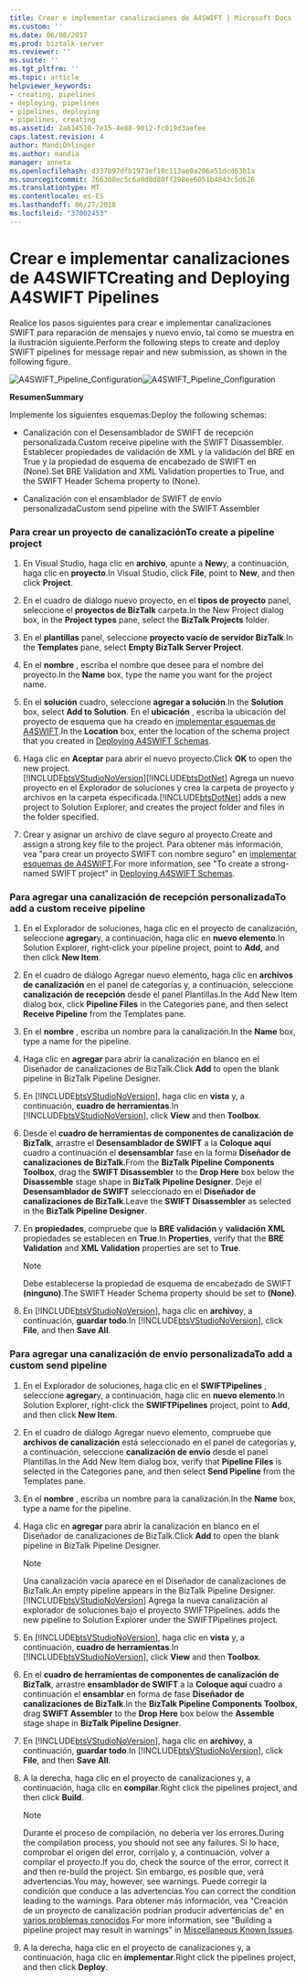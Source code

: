 ```yaml
---
title: Crear e implementar canalizaciones de A4SWIFT | Microsoft Docs
ms.custom: ''
ms.date: 06/08/2017
ms.prod: biztalk-server
ms.reviewer: ''
ms.suite: ''
ms.tgt_pltfrm: ''
ms.topic: article
helpviewer_keywords:
- creating, pipelines
- deploying, pipelines
- pipelines, deploying
- pipelines, creating
ms.assetid: 2a614510-7e15-4e88-9012-fc019d3aefee
caps.latest.revision: 4
author: MandiOhlinger
ms.author: mandia
manager: anneta
ms.openlocfilehash: d337b97dfb1973ef10c113ae0a206a51dcd63b1a
ms.sourcegitcommit: 266308ec5c6a9d8d80ff298ee6051b4843c5d626
ms.translationtype: MT
ms.contentlocale: es-ES
ms.lasthandoff: 06/27/2018
ms.locfileid: "37002453"
---
```

# <a name="creating-and-deploying-a4swift-pipelines"></a><span data-ttu-id="4589f-102">Crear e implementar canalizaciones de A4SWIFT</span><span class="sxs-lookup"><span data-stu-id="4589f-102">Creating and Deploying A4SWIFT Pipelines</span></span>
<span data-ttu-id="4589f-103">Realice los pasos siguientes para crear e implementar canalizaciones SWIFT para reparación de mensajes y nuevo envío, tal como se muestra en la ilustración siguiente.</span><span class="sxs-lookup"><span data-stu-id="4589f-103">Perform the following steps to create and deploy SWIFT pipelines for message repair and new submission, as shown in the following figure.</span></span>  

 <span data-ttu-id="4589f-104">![](../../adapters-and-accelerators/accelerator-swift/media/a4swift-pipeline-configuration.gif "A4SWIFT_Pipeline_Configuration")</span><span class="sxs-lookup"><span data-stu-id="4589f-104">![](../../adapters-and-accelerators/accelerator-swift/media/a4swift-pipeline-configuration.gif "A4SWIFT_Pipeline_Configuration")</span></span>  

 <span data-ttu-id="4589f-105">**Resumen**</span><span class="sxs-lookup"><span data-stu-id="4589f-105">**Summary**</span></span>  

 <span data-ttu-id="4589f-106">Implemente los siguientes esquemas:</span><span class="sxs-lookup"><span data-stu-id="4589f-106">Deploy the following schemas:</span></span>  

-   <span data-ttu-id="4589f-107">Canalización con el Desensamblador de SWIFT de recepción personalizada.</span><span class="sxs-lookup"><span data-stu-id="4589f-107">Custom receive pipeline with the SWIFT Disassembler.</span></span> <span data-ttu-id="4589f-108">Establecer propiedades de validación de XML y la validación del BRE en True y la propiedad de esquema de encabezado de SWIFT en (None).</span><span class="sxs-lookup"><span data-stu-id="4589f-108">Set BRE Validation and XML Validation properties to True, and the SWIFT Header Schema property to (None).</span></span>  

-   <span data-ttu-id="4589f-109">Canalización con el ensamblador de SWIFT de envío personalizada</span><span class="sxs-lookup"><span data-stu-id="4589f-109">Custom send pipeline with the SWIFT Assembler</span></span>  

### <a name="to-create-a-pipeline-project"></a><span data-ttu-id="4589f-110">Para crear un proyecto de canalización</span><span class="sxs-lookup"><span data-stu-id="4589f-110">To create a pipeline project</span></span>  

1. <span data-ttu-id="4589f-111">En Visual Studio, haga clic en **archivo**, apunte a **New**y, a continuación, haga clic en **proyecto**.</span><span class="sxs-lookup"><span data-stu-id="4589f-111">In Visual Studio, click **File**, point to **New**, and then click **Project**.</span></span>  

2. <span data-ttu-id="4589f-112">En el cuadro de diálogo nuevo proyecto, en el **tipos de proyecto** panel, seleccione el **proyectos de BizTalk** carpeta.</span><span class="sxs-lookup"><span data-stu-id="4589f-112">In the New Project dialog box, in the **Project types** pane, select the **BizTalk Projects** folder.</span></span>  

3. <span data-ttu-id="4589f-113">En el **plantillas** panel, seleccione **proyecto vacío de servidor BizTalk**.</span><span class="sxs-lookup"><span data-stu-id="4589f-113">In the **Templates** pane, select **Empty BizTalk Server Project**.</span></span>  

4. <span data-ttu-id="4589f-114">En el **nombre** , escriba el nombre que desee para el nombre del proyecto.</span><span class="sxs-lookup"><span data-stu-id="4589f-114">In the **Name** box, type the name you want for the project name.</span></span>  

5. <span data-ttu-id="4589f-115">En el **solución** cuadro, seleccione **agregar a solución**.</span><span class="sxs-lookup"><span data-stu-id="4589f-115">In the **Solution** box, select **Add to Solution**.</span></span> <span data-ttu-id="4589f-116">En el **ubicación** , escriba la ubicación del proyecto de esquema que ha creado en [implementar esquemas de A4SWIFT](../../adapters-and-accelerators/accelerator-swift/deploying-a4swift-schemas.md).</span><span class="sxs-lookup"><span data-stu-id="4589f-116">In the **Location** box, enter the location of the schema project that you created in [Deploying A4SWIFT Schemas](../../adapters-and-accelerators/accelerator-swift/deploying-a4swift-schemas.md).</span></span>  

6. <span data-ttu-id="4589f-117">Haga clic en **Aceptar** para abrir el nuevo proyecto.</span><span class="sxs-lookup"><span data-stu-id="4589f-117">Click **OK** to open the new project.</span></span>  
   [!INCLUDE[btsVStudioNoVersion](../../includes/btsvstudionoversion-md.md)]<span data-ttu-id="4589f-118">[!INCLUDE[btsDotNet](../../includes/btsdotnet-md.md)] Agrega un nuevo proyecto en el Explorador de soluciones y crea la carpeta de proyecto y archivos en la carpeta especificada.</span><span class="sxs-lookup"><span data-stu-id="4589f-118">[!INCLUDE[btsDotNet](../../includes/btsdotnet-md.md)] adds a new project to Solution Explorer, and creates the project folder and files in the folder specified.</span></span>  

7. <span data-ttu-id="4589f-119">Crear y asignar un archivo de clave seguro al proyecto.</span><span class="sxs-lookup"><span data-stu-id="4589f-119">Create and assign a strong key file to the project.</span></span> <span data-ttu-id="4589f-120">Para obtener más información, vea "para crear un proyecto SWIFT con nombre seguro" en [implementar esquemas de A4SWIFT](../../adapters-and-accelerators/accelerator-swift/deploying-a4swift-schemas.md).</span><span class="sxs-lookup"><span data-stu-id="4589f-120">For more information, see "To create a strong-named SWIFT project" in [Deploying A4SWIFT Schemas](../../adapters-and-accelerators/accelerator-swift/deploying-a4swift-schemas.md).</span></span>  

### <a name="to-add-a-custom-receive-pipeline"></a><span data-ttu-id="4589f-121">Para agregar una canalización de recepción personalizada</span><span class="sxs-lookup"><span data-stu-id="4589f-121">To add a custom receive pipeline</span></span>  

1. <span data-ttu-id="4589f-122">En el Explorador de soluciones, haga clic en el proyecto de canalización, seleccione **agregar**y, a continuación, haga clic en **nuevo elemento**.</span><span class="sxs-lookup"><span data-stu-id="4589f-122">In Solution Explorer, right-click your pipeline project, point to **Add**, and then click **New Item**.</span></span>  

2. <span data-ttu-id="4589f-123">En el cuadro de diálogo Agregar nuevo elemento, haga clic en **archivos de canalización** en el panel de categorías y, a continuación, seleccione **canalización de recepción** desde el panel Plantillas.</span><span class="sxs-lookup"><span data-stu-id="4589f-123">In the Add New Item dialog box, click **Pipeline Files** in the Categories pane, and then select **Receive Pipeline** from the Templates pane.</span></span>  

3. <span data-ttu-id="4589f-124">En el **nombre** , escriba un nombre para la canalización.</span><span class="sxs-lookup"><span data-stu-id="4589f-124">In the **Name** box, type a name for the pipeline.</span></span>  

4. <span data-ttu-id="4589f-125">Haga clic en **agregar** para abrir la canalización en blanco en el Diseñador de canalizaciones de BizTalk.</span><span class="sxs-lookup"><span data-stu-id="4589f-125">Click **Add** to open the blank pipeline in BizTalk Pipeline Designer.</span></span>  

5. <span data-ttu-id="4589f-126">En [!INCLUDE[btsVStudioNoVersion](../../includes/btsvstudionoversion-md.md)], haga clic en **vista** y, a continuación, **cuadro de herramientas**.</span><span class="sxs-lookup"><span data-stu-id="4589f-126">In [!INCLUDE[btsVStudioNoVersion](../../includes/btsvstudionoversion-md.md)], click **View** and then **Toolbox**.</span></span>  

6. <span data-ttu-id="4589f-127">Desde el **cuadro de herramientas de componentes de canalización de BizTalk**, arrastre el **Desensamblador de SWIFT** a la **Coloque aquí** cuadro a continuación el **desensamblar** fase en la forma **Diseñador de canalizaciones de BizTalk**.</span><span class="sxs-lookup"><span data-stu-id="4589f-127">From the **BizTalk Pipeline Components Toolbox**, drag the **SWIFT Disassembler** to the **Drop Here** box below the **Disassemble** stage shape in **BizTalk Pipeline Designer**.</span></span> <span data-ttu-id="4589f-128">Deje el **Desensamblador de SWIFT** seleccionado en el **Diseñador de canalizaciones de BizTalk**.</span><span class="sxs-lookup"><span data-stu-id="4589f-128">Leave the **SWIFT Disassembler** as selected in the **BizTalk Pipeline Designer**.</span></span>  

7. <span data-ttu-id="4589f-129">En **propiedades**, compruebe que la **BRE validación** y **validación XML** propiedades se establecen en **True**.</span><span class="sxs-lookup"><span data-stu-id="4589f-129">In **Properties**, verify that the **BRE Validation** and **XML Validation** properties are set to **True**.</span></span>  

   > [!NOTE]
   >  <span data-ttu-id="4589f-130">Debe establecerse la propiedad de esquema de encabezado de SWIFT **(ninguno)**.</span><span class="sxs-lookup"><span data-stu-id="4589f-130">The SWIFT Header Schema property should be set to **(None)**.</span></span>  

8. <span data-ttu-id="4589f-131">En [!INCLUDE[btsVStudioNoVersion](../../includes/btsvstudionoversion-md.md)], haga clic en **archivo**y, a continuación, **guardar todo**.</span><span class="sxs-lookup"><span data-stu-id="4589f-131">In [!INCLUDE[btsVStudioNoVersion](../../includes/btsvstudionoversion-md.md)], click **File**, and then **Save All**.</span></span>  

### <a name="to-add-a-custom-send-pipeline"></a><span data-ttu-id="4589f-132">Para agregar una canalización de envío personalizada</span><span class="sxs-lookup"><span data-stu-id="4589f-132">To add a custom send pipeline</span></span>  

1. <span data-ttu-id="4589f-133">En el Explorador de soluciones, haga clic en el **SWIFTPipelines** , seleccione **agregar**y, a continuación, haga clic en **nuevo elemento**.</span><span class="sxs-lookup"><span data-stu-id="4589f-133">In Solution Explorer, right-click the **SWIFTPipelines** project, point to **Add**, and then click **New Item**.</span></span>  

2. <span data-ttu-id="4589f-134">En el cuadro de diálogo Agregar nuevo elemento, compruebe que **archivos de canalización** está seleccionado en el panel de categorías y, a continuación, seleccione **canalización de envío** desde el panel Plantillas.</span><span class="sxs-lookup"><span data-stu-id="4589f-134">In the Add New Item dialog box, verify that **Pipeline Files** is selected in the Categories pane, and then select **Send Pipeline** from the Templates pane.</span></span>  

3. <span data-ttu-id="4589f-135">En el **nombre** , escriba un nombre para la canalización.</span><span class="sxs-lookup"><span data-stu-id="4589f-135">In the **Name** box, type a name for the pipeline.</span></span>  

4. <span data-ttu-id="4589f-136">Haga clic en **agregar** para abrir la canalización en blanco en el Diseñador de canalizaciones de BizTalk.</span><span class="sxs-lookup"><span data-stu-id="4589f-136">Click **Add** to open the blank pipeline in BizTalk Pipeline Designer.</span></span>  

   > [!NOTE]
   >  <span data-ttu-id="4589f-137">Una canalización vacía aparece en el Diseñador de canalizaciones de BizTalk.</span><span class="sxs-lookup"><span data-stu-id="4589f-137">An empty pipeline appears in the BizTalk Pipeline Designer.</span></span> [!INCLUDE[btsVStudioNoVersion](../../includes/btsvstudionoversion-md.md)]<span data-ttu-id="4589f-138"> Agrega la nueva canalización al explorador de soluciones bajo el proyecto SWIFTPipelines.</span><span class="sxs-lookup"><span data-stu-id="4589f-138"> adds the new pipeline to Solution Explorer under the SWIFTPipelines project.</span></span>  

5. <span data-ttu-id="4589f-139">En [!INCLUDE[btsVStudioNoVersion](../../includes/btsvstudionoversion-md.md)], haga clic en **vista** y, a continuación, **cuadro de herramientas**.</span><span class="sxs-lookup"><span data-stu-id="4589f-139">In [!INCLUDE[btsVStudioNoVersion](../../includes/btsvstudionoversion-md.md)], click **View** and then **Toolbox**.</span></span>  

6. <span data-ttu-id="4589f-140">En el **cuadro de herramientas de componentes de canalización de BizTalk**, arrastre **ensamblador de SWIFT** a la **Coloque aquí** cuadro a continuación el **ensamblar** en forma de fase **Diseñador de canalizaciones de BizTalk**.</span><span class="sxs-lookup"><span data-stu-id="4589f-140">In the **BizTalk Pipeline Components Toolbox**, drag **SWIFT Assembler** to the **Drop Here** box below the **Assemble** stage shape in **BizTalk Pipeline Designer**.</span></span>  

7. <span data-ttu-id="4589f-141">En [!INCLUDE[btsVStudioNoVersion](../../includes/btsvstudionoversion-md.md)], haga clic en **archivo**y, a continuación, **guardar todo**.</span><span class="sxs-lookup"><span data-stu-id="4589f-141">In [!INCLUDE[btsVStudioNoVersion](../../includes/btsvstudionoversion-md.md)], click **File**, and then **Save All**.</span></span>  

8. <span data-ttu-id="4589f-142">A la derecha, haga clic en el proyecto de canalizaciones y, a continuación, haga clic en **compilar**.</span><span class="sxs-lookup"><span data-stu-id="4589f-142">Right click the pipelines project, and then click **Build**.</span></span>  

   > [!NOTE]
   >  <span data-ttu-id="4589f-143">Durante el proceso de compilación, no debería ver los errores.</span><span class="sxs-lookup"><span data-stu-id="4589f-143">During the compilation process, you should not see any failures.</span></span> <span data-ttu-id="4589f-144">Si lo hace, comprobar el origen del error, corríjalo y, a continuación, volver a compilar el proyecto.</span><span class="sxs-lookup"><span data-stu-id="4589f-144">If you do, check the source of the error, correct it and then re-build the project.</span></span> <span data-ttu-id="4589f-145">Sin embargo, es posible que, verá advertencias.</span><span class="sxs-lookup"><span data-stu-id="4589f-145">You may, however, see warnings.</span></span> <span data-ttu-id="4589f-146">Puede corregir la condición que conduce a las advertencias.</span><span class="sxs-lookup"><span data-stu-id="4589f-146">You can correct the condition leading to the warnings.</span></span> <span data-ttu-id="4589f-147">Para obtener más información, vea "Creación de un proyecto de canalización podrían producir advertencias de" en [varios problemas conocidos](http://msdn.microsoft.com/library/bc94c781-2a56-4f80-8ecb-e654de2f6ed6).</span><span class="sxs-lookup"><span data-stu-id="4589f-147">For more information, see "Building a pipeline project may result in warnings" in [Miscellaneous Known Issues](http://msdn.microsoft.com/library/bc94c781-2a56-4f80-8ecb-e654de2f6ed6).</span></span>  

9. <span data-ttu-id="4589f-148">A la derecha, haga clic en el proyecto de canalizaciones y, a continuación, haga clic en **implementar**.</span><span class="sxs-lookup"><span data-stu-id="4589f-148">Right click the pipelines project, and then click **Deploy**.</span></span>
